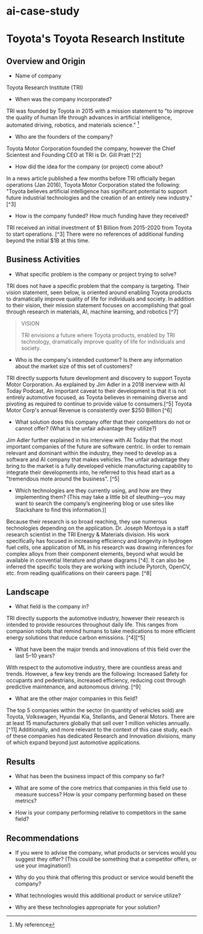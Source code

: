 # ai-case-study

# Toyota's Toyota Research Institute

## Overview and Origin

* Name of company
  
Toyota Research Institute (TRI)

* When was the company incorporated?
  
TRI was founded by Toyota in 2015 with a mission statement to "to improve the quality of human life through advances in artificial intelligence, automated driving, robotics, and materials science." [^1]

* Who are the founders of the company?
  
Toyota Motor Corporation founded the company, however the Chief Scientest and Founding CEO at TRI is Dr. Gill Pratt [^2]
* How did the idea for the company (or project) come about?
  
In a news article published a few months before TRI officially began operations (Jan 2016), Toyota Motor Corporation stated the following: "Toyota believes artificial intelligence has significant potential to support future industrial technologies and the creation of an entirely new industry." [^3]
* How is the company funded? How much funding have they received?
  
TRI received an initial investment of $1 Billion from 2015-2020 from Toyota to start operations. [^3] There were no references of additional funding beyond the initial $1B at this time. 

## Business Activities

* What specific problem is the company or project trying to solve?
  
TRI does not have a specific problem that the company is targeting. Their vision statement, seen below, is oriented around enabling Toyota products to dramatically improve quality of life for individuals and society. In addition to their vision, their mission statement focuses on accomplishing that goal through research in materials, AI, machine learning, and robotics [^7]

> VISION
> 
> TRI envisions a future where Toyota products, enabled by TRI technology, dramatically improve quality of life for individuals and society.

* Who is the company's intended customer? Is there any information about the market size of this set of customers?
  
TRI directly supports future development and discovery to support Toyota Motor Corporation. As explained by Jim Adler in a 2018 inerview with AI Today Podcast, An important caveat to their development is that it is not entirely automotive focused, as Toyota believes in remaining diverse and pivoting as required to continue to provide value to consumers.[^5] Toyota Motor Corp's annual Revenue is consistently over $250 Billion [^6]
* What solution does this company offer that their competitors do not or cannot offer? (What is the unfair advantage they utilize?)
  
Jim Adler further explained in his interview with AI Today that the most important companies of the future are software centric. In order to remain relevant and dominant within the industry, they need to develop as a software and AI company that makes vehicles. The unfair advantage they bring to the market is a fully developed vehicle manufacturing capability to integrate their developments into, he referred to this head start as a "tremendous mote around the business". [^5] 
* Which technologies are they currently using, and how are they implementing them? (This may take a little bit of sleuthing&mdash;you may want to search the company’s engineering blog or use sites like Stackshare to find this information.)]
  
Because their research is so broad reaching, they use numerous technologies depending on the application. Dr. Joseph Montoya is a staff research scientist in the TRI Energy & Materials division. His work specifically has focused in increasing efficiency and longevity in hydrogen fuel cells, one application of ML in his research was drawing inferences for complex alloys from their component elements, beyond what would be available in convential literature and phase diagrams [^4]. It can also be inferred the specific tools they are working with include Pytorch, OpenCV, etc. from reading qualifications on their careers page. [^8]

## Landscape

* What field is the company in?
  
TRI directly supports the automotive industry, however their research is intended to provide resources throughout daily life. This ranges from companion robots that remind humans to take medications to more efficient energy solutions that reduce carbon emissions. [^4][^5]
* What have been the major trends and innovations of this field over the last 5&ndash;10 years?
  
With respect to the automotive industry, there are countless areas and trends. However, a few key trends are the following: Increased Safety for occupants and pedestrians, increased efficiency, reducing cost through predictive maintenance, and autonomous driving. [^9]
* What are the other major companies in this field?
  
The top 5 companies within the sector (in quantity of vehicles sold) are Toyota, Volkswagen, Hyundai Kia, Stellantis, and General Motors. There are at least 15 manufacturers globally that sell over 1 million vehicles annually. [^11] Additionally, and more relevant to the context of this case study, each of these companies has dedicated Research and Innovation divisions, many of which expand beyond just automotive applications. 

## Results

* What has been the business impact of this company so far?

* What are some of the core metrics that companies in this field use to measure success? How is your company performing based on these metrics?

* How is your company performing relative to competitors in the same field?

## Recommendations

* If you were to advise the company, what products or services would you suggest they offer? (This could be something that a competitor offers, or use your imagination!)

* Why do you think that offering this product or service would benefit the company?

* What technologies would this additional product or service utilize?

* Why are these technologies appropriate for your solution?



[^1]: My reference
